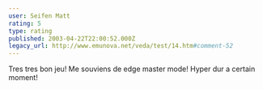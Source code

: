 ```yaml
---
user: Seifen Matt
rating: 5
type: rating
published: 2003-04-22T22:00:52.000Z
legacy_url: http://www.emunova.net/veda/test/14.htm#comment-52
---
```

Tres tres bon jeu! Me souviens de edge master mode! Hyper dur a certain moment!